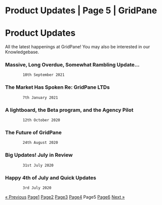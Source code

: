 # Product Updates | Page 5 | GridPane

# Product Updates

 

All the latest happenings at GridPane! You may also be interested in our Knowledgebase.

 

[](https://gridpane.com/blog/massive-long-overdue-somewhat-rambling-update/)

### Massive, Long Overdue, Somewhat Rambling Update…

			10th September 2021		

[](https://gridpane.com/blog/the-market-has-spoken-re-gridpane-ltds/)

### The Market Has Spoken Re: GridPane LTDs

			7th January 2021		

[](https://gridpane.com/blog/beta-and-agency/)

### A lightboard, the Beta program, and the Agency Pilot

			12th October 2020		

[](https://gridpane.com/blog/the-future-of-gridpane/)

### The Future of GridPane

			24th August 2020		

[](https://gridpane.com/blog/big-updates-july-in-review/)

### Big Updates! July in Review

			31st July 2020		

[](https://gridpane.com/blog/happy-4th-of-july-and-quick-updates/)

### Happy 4th of July and Quick Updates

			3rd July 2020		

[« Previous](https://gridpane.com/blog/category/product-updates/page/4/)
[Page1](https://gridpane.com/blog/category/product-updates/)
[Page2](https://gridpane.com/blog/category/product-updates/page/2/)
[Page3](https://gridpane.com/blog/category/product-updates/page/3/)
[Page4](https://gridpane.com/blog/category/product-updates/page/4/)
Page5
[Page6](https://gridpane.com/blog/category/product-updates/page/6/)
[Next »](https://gridpane.com/blog/category/product-updates/page/6/) 

